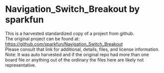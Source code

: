 
# Navigation_Switch_Breakout by sparkfun  
This is a harvested standardized copy of a project from github.  
The original project can be found at:  
https://github.com/sparkfun/Navigation_Switch_Breakout  
Please consult that link for additional, details, files, and license information.  
Note: It was auto harvested and if the original repo had more than one board file or anything out of the ordinary the files here are likely not representative.  
    